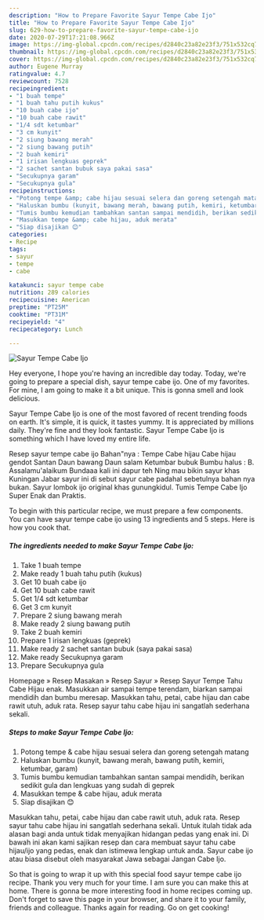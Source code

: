 ```yaml
---
description: "How to Prepare Favorite Sayur Tempe Cabe Ijo"
title: "How to Prepare Favorite Sayur Tempe Cabe Ijo"
slug: 629-how-to-prepare-favorite-sayur-tempe-cabe-ijo
date: 2020-07-29T17:21:08.966Z
image: https://img-global.cpcdn.com/recipes/d2840c23a82e23f3/751x532cq70/sayur-tempe-cabe-ijo-foto-resep-utama.jpg
thumbnail: https://img-global.cpcdn.com/recipes/d2840c23a82e23f3/751x532cq70/sayur-tempe-cabe-ijo-foto-resep-utama.jpg
cover: https://img-global.cpcdn.com/recipes/d2840c23a82e23f3/751x532cq70/sayur-tempe-cabe-ijo-foto-resep-utama.jpg
author: Eugene Murray
ratingvalue: 4.7
reviewcount: 7528
recipeingredient:
- "1 buah tempe"
- "1 buah tahu putih kukus"
- "10 buah cabe ijo"
- "10 buah cabe rawit"
- "1/4 sdt ketumbar"
- "3 cm kunyit"
- "2 siung bawang merah"
- "2 siung bawang putih"
- "2 buah kemiri"
- "1 irisan lengkuas geprek"
- "2 sachet santan bubuk saya pakai sasa"
- "Secukupnya garam"
- "Secukupnya gula"
recipeinstructions:
- "Potong tempe &amp; cabe hijau sesuai selera dan goreng setengah matang"
- "Haluskan bumbu (kunyit, bawang merah, bawang putih, kemiri, ketumbar, garam)"
- "Tumis bumbu kemudian tambahkan santan sampai mendidih, berikan sedikit gula dan lengkuas yang sudah di geprek"
- "Masukkan tempe &amp; cabe hijau, aduk merata"
- "Siap disajikan 😊"
categories:
- Recipe
tags:
- sayur
- tempe
- cabe

katakunci: sayur tempe cabe 
nutrition: 289 calories
recipecuisine: American
preptime: "PT25M"
cooktime: "PT31M"
recipeyield: "4"
recipecategory: Lunch

---
```



![Sayur Tempe Cabe Ijo](https://img-global.cpcdn.com/recipes/d2840c23a82e23f3/751x532cq70/sayur-tempe-cabe-ijo-foto-resep-utama.jpg)

Hey everyone, I hope you're having an incredible day today. Today, we're going to prepare a special dish, sayur tempe cabe ijo. One of my favorites. For mine, I am going to make it a bit unique. This is gonna smell and look delicious.

Sayur Tempe Cabe Ijo is one of the most favored of recent trending foods on earth. It's simple, it is quick, it tastes yummy. It is appreciated by millions daily. They're fine and they look fantastic. Sayur Tempe Cabe Ijo is something which I have loved my entire life.

Resep sayur tempe cabe ijo Bahan&#34;nya : Tempe Cabe hijau Cabe hijau gendot Santan Daun bawang Daun salam Ketumbar bubuk Bumbu halus : B. Assalamu&#39;alaikum Bundaaa kali ini dapur teh Ning mau bikin sayur khas Kuningan Jabar sayur ini di sebut sayur cabe padahal sebetulnya bahan nya bukan. Sayur lombok ijo original khas gunungkidul. Tumis Tempe Cabe Ijo Super Enak dan Praktis.


To begin with this particular recipe, we must prepare a few components. You can have sayur tempe cabe ijo using 13 ingredients and 5 steps. Here is how you cook that.

<!--inarticleads1-->

##### The ingredients needed to make Sayur Tempe Cabe Ijo:

1. Take 1 buah tempe
1. Make ready 1 buah tahu putih (kukus)
1. Get 10 buah cabe ijo
1. Get 10 buah cabe rawit
1. Get 1/4 sdt ketumbar
1. Get 3 cm kunyit
1. Prepare 2 siung bawang merah
1. Make ready 2 siung bawang putih
1. Take 2 buah kemiri
1. Prepare 1 irisan lengkuas (geprek)
1. Make ready 2 sachet santan bubuk (saya pakai sasa)
1. Make ready Secukupnya garam
1. Prepare Secukupnya gula


Homepage » Resep Masakan » Resep Sayur » Resep Sayur Tempe Tahu Cabe Hijau enak. Masukkan air sampai tempe terendam, biarkan sampai mendidih dan bumbu meresap. Masukkan tahu, petai, cabe hijau dan cabe rawit utuh, aduk rata. Resep sayur tahu cabe hijau ini sangatlah sederhana sekali. 

<!--inarticleads2-->

##### Steps to make Sayur Tempe Cabe Ijo:

1. Potong tempe &amp; cabe hijau sesuai selera dan goreng setengah matang
1. Haluskan bumbu (kunyit, bawang merah, bawang putih, kemiri, ketumbar, garam)
1. Tumis bumbu kemudian tambahkan santan sampai mendidih, berikan sedikit gula dan lengkuas yang sudah di geprek
1. Masukkan tempe &amp; cabe hijau, aduk merata
1. Siap disajikan 😊


Masukkan tahu, petai, cabe hijau dan cabe rawit utuh, aduk rata. Resep sayur tahu cabe hijau ini sangatlah sederhana sekali. Untuk itulah tidak ada alasan bagi anda untuk tidak menyajikan hidangan pedas yang enak ini. Di bawah ini akan kami sajikan resep dan cara membuat sayur tahu cabe hijau/ijo yang pedas, enak dan istimewa lengkap untuk anda. Sayur cabe ijo atau biasa disebut oleh masyarakat Jawa sebagai Jangan Cabe Ijo. 

So that is going to wrap it up with this special food sayur tempe cabe ijo recipe. Thank you very much for your time. I am sure you can make this at home. There is gonna be more interesting food in home recipes coming up. Don't forget to save this page in your browser, and share it to your family, friends and colleague. Thanks again for reading. Go on get cooking!
